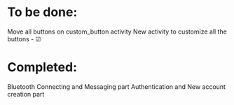 # To be done:
Move all buttons on custom_button activity
New activity to customize all the buttons - &#9745;

# Completed:
Bluetooth Connecting and Messaging part
Authentication and New account creation part
